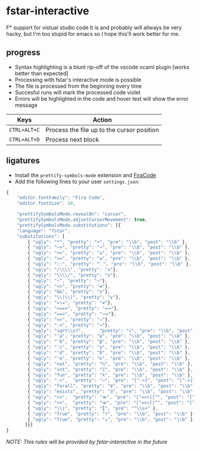 # fstar-interactive
F\* support for vistual studio code
It is and probably will allways be very hacky, but I'm too stupid for emacs so I hope this'll work better for me.

## progress
- Syntax highlighting is a blunt rip-off of the vscode ocaml plugin [works better than expected]
- Processing with fstar's interactive mode is possible
- The file is processed from the beginning every time
- Succesful runs will mark the processed code violet
- Errors will be highlighted in the code and hover text will show the error message

| Keys           |Action                                      |
|----------------|--------------------------------------------|
|``CTRL+ALT+C``  | Process the file up to the cursor position |
|``CTRL+ALT+D``  | Process next block                     	  |

## ligatures
- Install the ``prettify-symbols-mode`` extension and [FiraCode](https://github.com/tonsky/FiraCode)
- Add the following lines to your user ``settings.json``:
```javascript
{
    "editor.fontFamily": "Fira Code",
    "editor.fontSize": 14,

    "prettifySymbolsMode.revealOn": "cursor",
    "prettifySymbolsMode.adjustCursorMovement": true,
    "prettifySymbolsMode.substitutions": [{
    "language": "fstar",
    "substitutions": [
        { "ugly": "*", "pretty": "×", "pre": "\\b", "post": "\\b" },
        { "ugly": "~>", "pretty": "↝", "pre": "\\b", "post": "\\b" },
        { "ugly": "<=", "pretty": "≤", "pre": "\\b", "post": "\\b" },
        { "ugly": ">=", "pretty": "≥", "pre": "\\b", "post": "\\b" },
        { "ugly": "::", "pretty": "⸬", "pre": "\\b", "post": "\\b" },
        { "ugly": "/\\\\", "pretty": "∧"},
        { "ugly": "\\\\/", "pretty": "∨"},
        { "ugly": "~", "pretty": "¬"},
        { "ugly": "<>", "pretty": "≠"},
        { "ugly": "&&", "pretty": "∧"},
        { "ugly": "\\|\\|", "pretty": "∨"},
        { "ugly": "=!=", "pretty": "≠"},
        { "ugly": "<==>", "pretty": "⟺"},
        { "ugly": "==>", "pretty": "⟹"},
        { "ugly": "=>", "pretty": "⇒"},
        { "ugly": "->", "pretty": "→"},
        { "ugly": "sqrt\\s?",      "pretty": "√", "pre": "\\b", "post": "\\b" },
        { "ugly": "'a", "pretty": "α", "pre": "\\b", "post": "\\b" },
        { "ugly": "'b", "pretty": "β", "pre": "\\b", "post": "\\b" },
        { "ugly": "'c", "pretty": "γ", "pre": "\\b", "post": "\\b" },
        { "ugly": "'d", "pretty": "δ", "pre": "\\b", "post": "\\b" },
        { "ugly": "'e", "pretty": "ϵ", "pre": "\\b", "post": "\\b" },
        { "ugly": "nat", "pretty": "ℕ", "pre": "\\b", "post": "\\b" },
        { "ugly": "int", "pretty": "ℤ", "pre": "\\b", "post": "\\b" },
        { "ugly": "fun", "pretty": "λ", "pre": "\\b", "post": "\\b" },
        { "ugly": "->",  "pretty": "→", "pre": "[^->]", "post": "[^->]" },
        { "ugly": "forall", "pretty": "∀", "pre": "\\b", "post": "\\b" },
        { "ugly": "exists", "pretty": "∃", "pre": "\\b", "post": "\\b" },
        { "ugly": ">>",  "pretty": "≫", "pre": "[^=<>]|^", "post": "[^=<>]|$" },
        { "ugly": "<<",  "pretty": "≪", "pre": "[^=<>]|^", "post": "[^=<>]|$" },
        { "ugly": "\\|", "pretty": "║", "pre": "^\\s+" },
        { "ugly": "True", "pretty": "⊤", "pre": "\\b", "post": "\\b" },
        { "ugly": "True", "pretty": "⊥", "pre": "\\b", "post": "\\b" }
       ]}]
}
```
*NOTE: This rules will be provided by fstar-interactive in the future*
